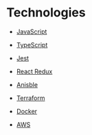 <!-- TITLE: Technologies -->
<!-- SUBTITLE: These are the technologies I used -->

# Technologies
* [JavaScript](/technologies/javascript)
* [TypeScript](/technologies/typescript)
* [Jest](/technologies/jest)
* [React Redux](/technologies/react)
* [Anisble](/technologies/ansible)
* [Terraform](/technologies/terraform)
* [Docker](/technologies/docker)

* [AWS](/technologies/aws)